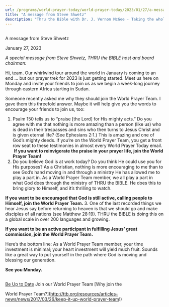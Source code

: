 ```yaml
---
url: /programs/world-prayer-today/world-prayer-today/2023/01/27/a-message-from-steve-shwetz
title: "A message from Steve Shwetz"
description: "Thru the Bible with Dr. J. Vernon McGee - Taking the whole Word to the whole world"
---
```







## 
 A message from Steve Shwetz


January 27, 2023




*A special message from Steve Shwetz, THRU the BIBLE host and board chairman:*

Hi, team. Our whirlwind tour around the world in January is coming to an end … but our prayer trek for 2023 is just getting started. Meet us here on Monday and invite your friends to join us as we begin a week-long journey through eastern Africa starting in Sudan. 

Someone recently asked me why they should join the World Prayer Team. I gave them this threefold answer. Maybe it will help give you the words to encourage your friends to join us, too: 

1. Psalm 150 tells us to “praise [the Lord] for His mighty acts.” Do you agree with me that nothing is more amazing than a person (like us) who is dead in their trespasses and sins who then turns to Jesus Christ and is given eternal life? (See Ephesians 2:1.) This is amazing and one of God’s mighty deeds. If you’re on the World Prayer Team, you get a front row seat to these testimonies in almost every World Prayer Today email.  
 **If you want to reinvigorate the praise in your prayer life, join the World Prayer Team!**
2. Do you believe God is at work today? Do you think He could use you for His purposes? As a Christian, nothing is more encouraging to me than to see God’s hand moving in and through a ministry He has allowed me to play a part in. As a World Prayer Team member, we all play a part in what God does through the ministry of THRU the BIBLE. He does this to bring glory to Himself, and it’s thrilling to watch.  
  
**If you want to be encouraged that God is still active, calling people to Himself, join the World Prayer Team.**
3. One of the last recorded things we hear Jesus say before returning to heaven is that we should go and make disciples of all nations (see Matthew 28:19). THRU the BIBLE is doing this on a global scale in over 200 languages and growing.

**If you want to be an active participant in fulfilling Jesus’ great commission, join the World Prayer Team.**

Here’s the bottom line: As a World Prayer Team member, your time investment is minimal; your heart investment will yield much fruit. Sounds like a great way to put yourself in the path where God is moving and blessing our generation. 

**See you Monday.**







## 




[Be Up to Date](http://feeds.feedburner.com/WorldPrayerToday "World Prayer Today RSS Feed")
Join our World Prayer Team
[Why join the  

World Prayer Team?](http://ttb.org/resources/articles-news/news/2017/03/26/keep-it-up-world-prayer-team!)




